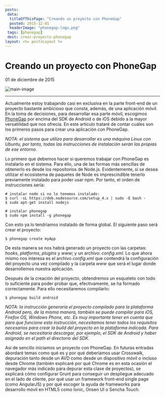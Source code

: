 ```yaml
---
posts:
 data:
  titleOfThisPage: "Creando un proyecto con PhoneGap"
  posted: 2015-12-01
  headerImage: "phonegap-logo.png"
 tags: [phonegap]
 dest: crear-proyecto-phonegap
layout: <%= postsLayout %>
---
```


# Creando un proyecto con PhoneGap

<div class="date">01 de diciembre de 2015</div>

![main-image]({{pathAssets}}img/phonegap-logo.png)

- - -

Actualmente estoy trabajando casi en exclusiva en la parte front-end de un proyecto bastante ambicioso que consta, además, de una aplicación móvil. En la toma de decisiones, para desarrollar esa parte móvil, escogimos [PhoneGap](http://phonegap.com/) por encima del SDK de Android o de iOS debido a la mayor versatilidad que nos ofrecía. En este artículo trataré de contar cuáles son los primeros pasos para crear una aplicación con PhoneGap.

*NOTA: el sistema que utilizo para desarrollar es una máquina Linux con Ubuntu, por tanto, todas las instrucciones de instalación serán las propias de ese entorno.*

Lo primero que debemos hacer si queremos trabajar con PhoneGap es instalarlo en el sistema. Para ello, una de las formas más sencillas de obtenerlo es desde los repositorios de Node.js. Evidentemente, si se desea utilizar el ecosistema de paquetes de Node es imprescindible tenerlo previamente instalado para poder usar npm. Por tanto, el orden de instrucciones sería:
```
# instalar node si no lo tenemos instalado:
$ curl -sL https://deb.nodesource.com/setup_4.x | sudo -E bash -
$ sudo apt-get install nodejs

# instalar phonegap
$ sudo npm install -g phonegap
```

Con esto ya lo tendríamos instalado de forma global. El siguiente paso será crear el proyecto:
```
$ phonegap create myApp
```

De esta manera se nos habrá generado un proyecto con las carpetas: *hooks*, *platforms*, *plugins* y *www*; y un archivo: *config.xml*. Lo que ahora mismo nos interesa es el archivo *config.xml* que contendrá la configuración del proyecto una vez compilado y la carpeta *www* que será el lugar donde desarrollemos nuestra aplicación.

Después de la creación del proyecto, obtendremos un esqueleto con todo lo suficiente para poder probar que, efectivamente, se ha formado correctamente. Para ello necesitaremos compilarlo:

```
$ phonegap build android
```
*NOTA: la instrucción generaría el proyecto compilado para la plataforma Android pero, de la misma manera, también se puede compilar para iOS, Firefox OS, Windows Phone, etc. Es muy importante tener en cuenta que para que funcione esta instrucción, necesitamos tener todos los requisitos necesarios para crear la build del proyecto en la plataforma indicada. Para Android, se necesitaría descargar, por ejemplo, el SDK de Android y haber asignado en el path el directorio del SDK.*

Así de sencillo iniciamos un proyecto con PhoneGap. En futuras entradas abordaré temas como qué es y por qué deberíamos usar Crosswalk, depuración tanto desde un AVD como desde un dispositivo móvil o incluso desde Chrome (también explicaré por qué Chrome es en esta ocasión el navegador más indicado para depurar esta clase de proyectos), se explicará cómo configurar Grunt para conseguir un despliegue adecuado en el lado de cliente, por qué usar un framework front-end single page (como AngularJS) y por qué escoger la ayuda de frameworks para desarrollo móvil en HTML5 como Ionic, Onsen UI o Sencha Touch.